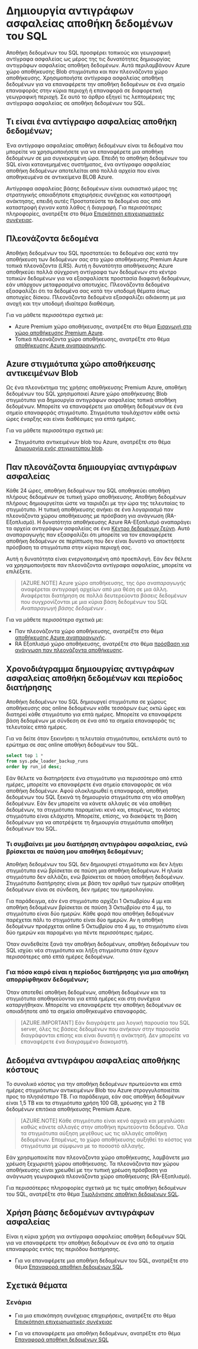 <properties
   pageTitle="Δημιουργία αντιγράφων ασφαλείας αποθήκη δεδομένων του SQL | Microsoft Azure"
   description="Μάθετε σχετικά με την αποθήκη δεδομένων του SQL αντίγραφα ασφαλείας ενσωματωμένη βάσης δεδομένων που σας επιτρέπουν να επαναφέρετε μια αποθήκη δεδομένων του SQL Azure σε ένα σημείο επαναφοράς ή διαφορετική γεωγραφική περιοχή."
   services="sql-data-warehouse"
   documentationCenter=""
   authors="lakshmi1812"
   manager="barbkess"
   editor="monicar"/>

<tags
   ms.service="sql-data-warehouse"
   ms.devlang="NA"
   ms.topic="article"
   ms.tgt_pltfrm="NA"
   ms.workload="NA"
   ms.date="10/06/2016"
   ms.author="lakshmir;barbkess"/>

# <a name="sql-data-warehouse-backups"></a>Δημιουργία αντιγράφων ασφαλείας αποθήκη δεδομένων του SQL

Αποθήκη δεδομένων του SQL προσφέρει τοπικούς και γεωγραφική αντίγραφα ασφαλείας ως μέρος της τις δυνατότητες δημιουργίας αντιγράφων ασφαλείας αποθήκη δεδομένων. Αυτά περιλαμβάνουν Azure χώρο αποθήκευσης Blob στιγμιότυπα και παν πλεονάζοντα χώρο αποθήκευσης. Χρησιμοποιήστε αντίγραφα ασφαλείας αποθήκη δεδομένων για να επαναφέρετε την αποθήκη δεδομένων σε ένα σημείο επαναφοράς στην κύρια περιοχή ή επαναφορά σε διαφορετική γεωγραφική περιοχή. Σε αυτό το άρθρο εξηγεί τις λεπτομέρειες της αντίγραφα ασφαλείας σε αποθήκη δεδομένων του SQL.

## <a name="what-is-a-data-warehouse-backup"></a>Τι είναι ένα αντίγραφο ασφαλείας αποθήκη δεδομένων;

Ένα αντίγραφο ασφαλείας αποθήκη δεδομένων είναι τα δεδομένα που μπορείτε να χρησιμοποιήσετε για να επαναφέρετε μια αποθήκη δεδομένων σε μια συγκεκριμένη ώρα.  Επειδή το αποθήκη δεδομένων του SQL είναι κατανεμημένες συστήματος, ένα αντίγραφο ασφαλείας αποθήκη δεδομένων αποτελείται από πολλά αρχεία που είναι αποθηκευμένα σε αντικείμενα BLOB Azure. 

Αντίγραφα ασφαλείας βάσης δεδομένων είναι ουσιαστικό μέρος της στρατηγικής οποιαδήποτε επιχειρήσεις συνέχειας και καταστροφή ανάκτησης, επειδή αυτές Προστατεύστε τα δεδομένα σας από καταστροφή έγιναν κατά λάθος ή διαγραφή. Για περισσότερες πληροφορίες, ανατρέξτε στο θέμα [Επισκόπηση επιχειρηματικές συνέχειας](../sql-database/sql-database-business-continuity.md).

## <a name="data-redundancy"></a>Πλεονάζοντα δεδομένα

Αποθήκη δεδομένων του SQL προστατεύει τα δεδομένα σας κατά την αποθήκευση των δεδομένων σας στο χώρο αποθήκευσης Premium Azure τοπικά πλεονάζοντα (LRS). Αυτή η δυνατότητα αποθήκευσης Azure αποθηκεύει πολλά σύγχρονη αντίγραφα των δεδομένων στο κέντρο τοπικών δεδομένων για να εξασφαλίσετε προστασία διαφανή δεδομένων, εάν υπάρχουν μεταφρασμένα αποτυχίες. Πλεονάζοντα δεδομένα εξασφαλίζει ότι τα δεδομένα σας κατά την υποδομή θέματα όπως αποτυχίες δίσκου. Πλεονάζοντα δεδομένα εξασφαλίζει αδιάκοπη με μια ανοχή και την υποδομή ιδιαίτερα διαθέσιμη.

Για να μάθετε περισσότερα σχετικά με:

- Azure Premium χώρο αποθήκευσης, ανατρέξτε στο θέμα [Εισαγωγή στο χώρο αποθήκευσης Premium Azure](../storage/storage-premium-storage.md).
- Τοπικά πλεονάζοντα χώρο αποθήκευσης, ανατρέξτε στο θέμα [αποθήκευσης Azure αναπαραγωγής](../storage/storage-redundancy.md#locally-redundant-storage).


## <a name="azure-storage-blob-snapshots"></a>Azure στιγμιότυπα χώρο αποθήκευσης αντικειμένων Blob

Ως ένα πλεονέκτημα της χρήσης αποθήκευσης Premium Azure, αποθήκη δεδομένων του SQL χρησιμοποιεί Azure χώρο αποθήκευσης Blob στιγμιότυπα για δημιουργία αντιγράφων ασφαλείας τοπικά αποθήκη δεδομένων. Μπορείτε να επαναφέρετε μια αποθήκη δεδομένων σε ένα σημείο επαναφοράς στιγμιότυπο. Στιγμιότυπα τουλάχιστον κάθε οκτώ ώρες έναρξης και είναι διαθέσιμες για επτά ημέρες.  

Για να μάθετε περισσότερα σχετικά με:

- Στιγμιότυπα αντικειμένων blob του Azure, ανατρέξτε στο θέμα [Δημιουργία ενός στιγμιοτύπου blob](../storage/storage-blob-snapshots.md).


## <a name="geo-redundant-backups"></a>Παν πλεονάζοντα δημιουργίας αντιγράφων ασφαλείας

Κάθε 24 ώρες, αποθήκη δεδομένων του SQL αποθηκεύει αποθήκη πλήρους δεδομένων σε τυπική χώρο αποθήκευσης. Αποθήκη δεδομένων πλήρους δημιουργείται ώστε να ταιριάζει με την ώρα της τελευταίας το στιγμιότυπο. Η τυπική αποθήκευσης ανήκει σε ένα λογαριασμό παν πλεονάζοντα χώρου αποθήκευσης με πρόσβαση για ανάγνωση (RA-Εξοπλισμό). Η δυνατότητα αποθήκευσης Azure RA-Εξοπλισμό αναπαράγει τα αρχεία αντιγράφων ασφαλείας σε ένα [Κέντρο δεδομένων ζεύγη](../best-practices-availability-paired-regions.md). Αυτό αναπαραγωγής παν εξασφαλίζει ότι μπορείτε να τον επαναφέρετε αποθήκη δεδομένων σε περίπτωση που δεν είναι δυνατό να αποκτήσετε πρόσβαση τα στιγμιότυπα στην κύρια περιοχή σας. 

Αυτή η δυνατότητα είναι ενεργοποιημένη από προεπιλογή. Εάν δεν θέλετε να χρησιμοποιήσετε παν πλεονάζοντα αντίγραφα ασφαλείας, μπορείτε να επιλέξετε. 

>[AZURE.NOTE] Azure χώρο αποθήκευσης, της όρο *αναπαραγωγής* αναφέρεται αντιγραφή αρχείων από μια θέση σε μια άλλη. Αναφέρεται διατήρηση σε πολλά δευτερεύοντα βάσεις δεδομένων που συγχρονίζονται με μια κύρια βάση δεδομένων του SQL *Αναπαραγωγή βάσης δεδομένων* . 

Για να μάθετε περισσότερα σχετικά με:
- Παν πλεονάζοντα χώρο αποθήκευσης, ανατρέξτε στο θέμα [αποθήκευσης Azure αναπαραγωγής](../storage/storage-redundancy.md).
- RA Εξοπλισμό χώρο αποθήκευσης, ανατρέξτε στο θέμα [πρόσβαση για ανάγνωση παν πλεονάζοντα αποθήκευσης](../storage/storage-redundancy.md#read-access-geo-redundant-storage).

## <a name="data-warehouse-backup-schedule-and-retention-period"></a>Χρονοδιάγραμμα δημιουργίας αντιγράφων ασφαλείας αποθήκη δεδομένων και περίοδος διατήρησης

Αποθήκη δεδομένων του SQL δημιουργεί στιγμιότυπα σε χώρους αποθήκευσης σας online δεδομένων κάθε τεσσάρων έως οκτώ ώρες και διατηρεί κάθε στιγμιότυπο για επτά ημέρες. Μπορείτε να επαναφέρετε βάση δεδομένων με σύνδεση σε ένα από τα σημεία επαναφοράς τις τελευταίες επτά ημέρες. 

Για να δείτε όταν ξεκινήσει η τελευταία στιγμιότυπου, εκτελέστε αυτό το ερώτημα σε σας online αποθήκη δεδομένων του SQL. 

```sql
select top 1 *
from sys.pdw_loader_backup_runs 
order by run_id desc;
```

Εάν θέλετε να διατηρήσετε ένα στιγμιότυπο για περισσότερο από επτά ημέρες, μπορείτε να επαναφέρετε ένα σημείο επαναφοράς σε νέα αποθήκη δεδομένων. Αφού ολοκληρωθεί η επαναφορά, αποθήκη δεδομένων του SQL ξεκινά τη δημιουργία στιγμιότυπα στη νέα αποθήκη δεδομένων. Εάν δεν μπορείτε να κάνετε αλλαγές σε νέα αποθήκη δεδομένων, τα στιγμιότυπα παραμείνει κενό και, επομένως, το κόστος στιγμιότυπο είναι ελάχιστη. Μπορείτε, επίσης, να διακόψετε τη βάση δεδομένων για να αποτρέψετε τη δημιουργία στιγμιότυπα αποθήκη δεδομένων του SQL.


### <a name="what-happens-to-my-backup-retention-while-my-data-warehouse-is-paused"></a>Τι συμβαίνει με μου διατήρηση αντιγράφου ασφαλείας, ενώ βρίσκεται σε παύση μου αποθήκη δεδομένων;

Αποθήκη δεδομένων του SQL δεν δημιουργεί στιγμιότυπα και δεν λήγει στιγμιότυπα ενώ βρίσκεται σε παύση μια αποθήκη δεδομένων. Η ηλικία στιγμιότυπο δεν αλλάζει, ενώ βρίσκεται σε παύση αποθήκη δεδομένων. Στιγμιότυπο διατήρησης είναι με βάση τον αριθμό των ημερών αποθήκη δεδομένων είναι σε σύνδεση, δεν ημέρες του ημερολογίου.

Για παράδειγμα, εάν ένα στιγμιότυπο αρχίζει 1 Οκτωβρίου 4 μμ και αποθήκη δεδομένων βρίσκεται σε παύση 3 Οκτωβρίου στο 4 μμ, το στιγμιότυπο είναι δύο ημερών. Κάθε φορά που αποθήκη δεδομένων παρέχεται πάλι το στιγμιότυπο είναι δύο ημερών. Αν η αποθήκη δεδομένων προέρχεται online 5 Οκτωβρίου στο 4 μμ, το στιγμιότυπο είναι δύο ημερών και παραμένει για πέντε περισσότερες ημέρες.

Όταν συνδεθείτε ξανά την αποθήκη δεδομένων, αποθήκη δεδομένων του SQL ισχύει νέα στιγμιότυπα και λήξη στιγμιότυπα όταν έχουν περισσότερες από επτά ημέρες δεδομένων.

### <a name="how-long-is-the-retention-period-for-a-dropped-data-warehouse"></a>Για πόσο καιρό είναι η περίοδος διατήρησης για μια αποθήκη απορρίφθηκαν δεδομένων;
Όταν αποτεθεί αποθήκη δεδομένων, αποθήκη δεδομένων και τα στιγμιότυπα αποθηκεύονται για επτά ημέρες και στη συνέχεια καταργήθηκαν. Μπορείτε να επαναφέρετε την αποθήκη δεδομένων σε οποιαδήποτε από τα σημεία αποθηκευμένο επαναφοράς.

> [AZURE.IMPORTANT] Εάν διαγράψετε μια λογική παρουσία του SQL server, όλες τις βάσεις δεδομένων που ανήκουν στην παρουσία διαγράφονται επίσης και είναι δυνατή η ανάκτησή. Δεν μπορείτε να επαναφέρετε ένα διαγραμμένο διακομιστή.

## <a name="data-warehouse-backup-costs"></a>Δεδομένα αντιγράφου ασφαλείας αποθήκης κόστους

Το συνολικό κόστος για την αποθήκη δεδομένων πρωτεύοντα και επτά ημέρες στιγμιότυπων αντικειμένων Blob του Azure στρογγυλοποιείται προς το πλησιέστερο TB. Για παράδειγμα, εάν σας αποθήκη δεδομένων είναι 1,5 TB και τα στιγμιότυπα χρήση 100 GB, χρέωσης για 2 TB δεδομένων επιτόκια αποθήκευσης Premium Azure. 

>[AZURE.NOTE] Κάθε στιγμιότυπο είναι κενό αρχικά και μεγαλώσει καθώς κάνετε αλλαγές στην αποθήκη πρωτεύοντα δεδομένα. Όλα τα στιγμιότυπα αύξηση μεγέθους ως τις αλλαγές αποθήκη δεδομένων. Επομένως, το χώρο αποθήκευσης αυξηθεί το κόστος για στιγμιότυπα με σύμφωνα με το ποσοστό αλλαγής.

Εάν χρησιμοποιείτε παν πλεονάζοντα χώρο αποθήκευσης, λαμβάνετε μια χρέωση ξεχωριστή χώρου αποθήκευσης. Τα πλεονάζοντα παν χώρου αποθήκευσης είναι χρεωθεί με την τυπική χρέωση πρόσβαση για ανάγνωση γεωγραφικά πλεονάζοντα χώρο αποθήκευσης (RA-Εξοπλισμό).

Για περισσότερες πληροφορίες σχετικά με τις τιμές αποθήκη δεδομένων του SQL, ανατρέξτε στο θέμα [Τιμολόγησης αποθήκη δεδομένων SQL](https://azure.microsoft.com/pricing/details/sql-data-warehouse/).

## <a name="using-database-backups"></a>Χρήση βάσης δεδομένων αντιγράφων ασφαλείας

Είναι η κύρια χρήση για αντίγραφα ασφαλείας αποθήκη δεδομένων SQL για να επαναφέρετε την αποθήκη δεδομένων σε ένα από τα σημεία επαναφοράς εντός της περιόδου διατήρησης.  

- Για να επαναφέρετε μια αποθήκη δεδομένων του SQL, ανατρέξτε στο θέμα [Επαναφορά αποθήκη δεδομένων SQL](sql-data-warehouse-restore-database-overview.md).


## <a name="related-topics"></a>Σχετικά θέματα

### <a name="scenarios"></a>Σενάρια

- Για μια επισκόπηση συνέχειας επιχειρήσεις, ανατρέξτε στο θέμα [Επισκόπηση επιχειρηματικές συνέχειας](../sql-database/sql-database-business-continuity.md)


<!-- ### Tasks -->

- Για να επαναφέρετε μια αποθήκη δεδομένων, ανατρέξτε στο θέμα [Επαναφορά αποθήκη δεδομένων SQL](sql-data-warehouse-restore-database-overview.md)

<!-- ### Tutorials -->

